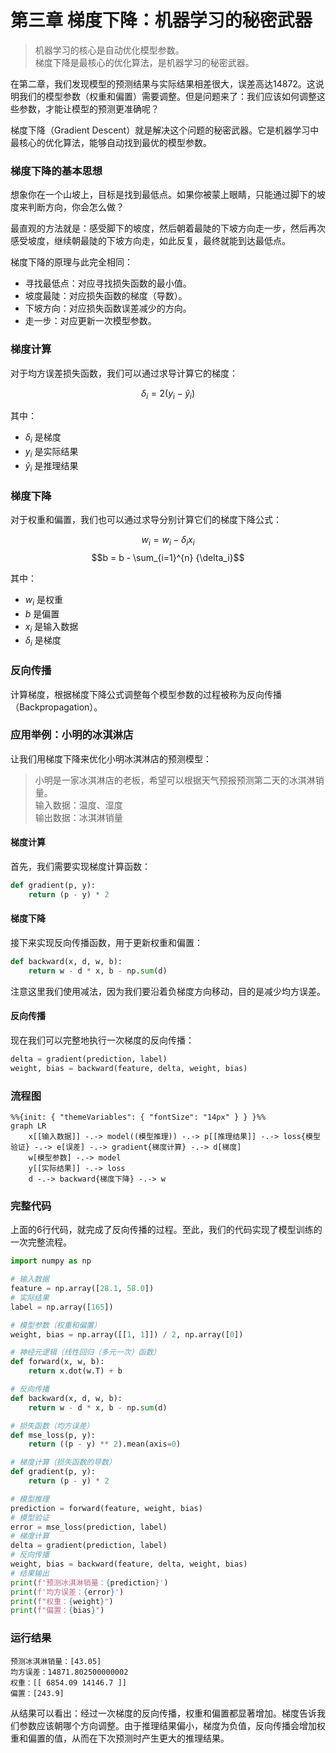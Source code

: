 # 第三章 梯度下降：机器学习的秘密武器

> 机器学习的核心是自动优化模型参数。<br>
> 梯度下降是最核心的优化算法，是机器学习的秘密武器。

在第二章，我们发现模型的预测结果与实际结果相差很大，误差高达14872。这说明我们的模型参数（权重和偏置）需要调整。但是问题来了：我们应该如何调整这些参数，才能让模型的预测更准确呢？

梯度下降（Gradient Descent）就是解决这个问题的秘密武器。它是机器学习中最核心的优化算法，能够自动找到最优的模型参数。

### 梯度下降的基本思想

想象你在一个山坡上，目标是找到最低点。如果你被蒙上眼睛，只能通过脚下的坡度来判断方向，你会怎么做？

最直观的方法就是：感受脚下的坡度，然后朝着最陡的下坡方向走一步，然后再次感受坡度，继续朝最陡的下坡方向走，如此反复，最终就能到达最低点。

梯度下降的原理与此完全相同：

- 寻找最低点：对应寻找损失函数的最小值。
- 坡度最陡：对应损失函数的梯度（导数）。
- 下坡方向：对应损失函数误差减少的方向。
- 走一步：对应更新一次模型参数。

### 梯度计算

对于均方误差损失函数，我们可以通过求导计算它的梯度：

$$\delta_i = 2(y_i - \hat{y}_i)$$

其中：
- $\delta_i$ 是梯度
- $y_i$ 是实际结果
- $\hat{y}_i$ 是推理结果

### 梯度下降

对于权重和偏置，我们也可以通过求导分别计算它们的梯度下降公式：

$$w_i = w_i - \delta_i x_i$$
$$b = b - \sum_{i=1}^{n} {\delta_i}$$

其中：
- $w_i$ 是权重
- $b$ 是偏置
- $x_i$ 是输入数据
- $\delta_i$ 是梯度

### 反向传播

计算梯度，根据梯度下降公式调整每个模型参数的过程被称为反向传播（Backpropagation）。 

### 应用举例：小明的冰淇淋店

让我们用梯度下降来优化小明冰淇淋店的预测模型：

> 小明是一家冰淇淋店的老板，希望可以根据天气预报预测第二天的冰淇淋销量。<br>
> 输入数据：温度、湿度<br>
> 输出数据：冰淇淋销量

#### 梯度计算

首先，我们需要实现梯度计算函数：

```python
def gradient(p, y):
    return (p - y) * 2
```

#### 梯度下降

接下来实现反向传播函数，用于更新权重和偏置：

```python
def backward(x, d, w, b):
    return w - d * x, b - np.sum(d)
```

注意这里我们使用减法，因为我们要沿着负梯度方向移动，目的是减少均方误差。

#### 反向传播

现在我们可以完整地执行一次梯度的反向传播：

```python
delta = gradient(prediction, label)
weight, bias = backward(feature, delta, weight, bias)
```

### 流程图

```mermaid
%%{init: { "themeVariables": { "fontSize": "14px" } } }%%
graph LR
    x[[输入数据]] -.-> model((模型推理)) -.-> p[[推理结果]] -.-> loss{模型验证} -.-> e[误差] -.-> gradient{梯度计算} -.-> d[梯度]
    w[模型参数] -.-> model
    y[[实际结果]] -.-> loss
    d -.-> backward{梯度下降} -.-> w
```

### 完整代码

上面的6行代码，就完成了反向传播的过程。至此，我们的代码实现了模型训练的一次完整流程。

```python
import numpy as np

# 输入数据
feature = np.array([28.1, 58.0])
# 实际结果
label = np.array([165])

# 模型参数（权重和偏置）
weight, bias = np.array([[1, 1]]) / 2, np.array([0])

# 神经元逻辑（线性回归（多元一次）函数）
def forward(x, w, b):
    return x.dot(w.T) + b

# 反向传播
def backward(x, d, w, b):
    return w - d * x, b - np.sum(d)

# 损失函数（均方误差）
def mse_loss(p, y):
    return ((p - y) ** 2).mean(axis=0)

# 梯度计算（损失函数的导数）
def gradient(p, y):
    return (p - y) * 2

# 模型推理
prediction = forward(feature, weight, bias)
# 模型验证
error = mse_loss(prediction, label)
# 梯度计算
delta = gradient(prediction, label)
# 反向传播
weight, bias = backward(feature, delta, weight, bias)
# 结果输出
print(f'预测冰淇淋销量：{prediction}')
print(f'均方误差：{error}')
print(f"权重：{weight}")
print(f"偏置：{bias}")
```

### 运行结果

```text
预测冰淇淋销量：[43.05]
均方误差：14871.802500000002
权重：[[ 6854.09 14146.7 ]]
偏置：[243.9]
```

从结果可以看出：经过一次梯度的反向传播，权重和偏置都显著增加。梯度告诉我们参数应该朝哪个方向调整。由于推理结果偏小，梯度为负值，反向传播会增加权重和偏置的值，从而在下次预测时产生更大的推理结果。